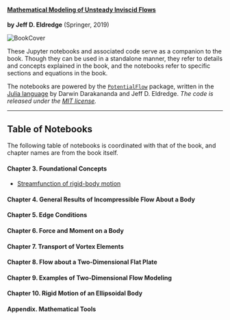 #### [**Mathematical Modeling of Unsteady Inviscid Flows**](https://www.springer.com/gp/book/9783030183189)
**by Jeff D. Eldredge** (Springer, 2019)

![BookCover](https://github.com/jdeldre/BookExamples.jl/raw/master/binder/notebooks/figures/9783030183189-smaller.png)

These Jupyter notebooks and associated code serve as a companion to the book. Though they can be used in a standalone manner, they refer to details and concepts explained in the book, and the notebooks refer to specific sections and equations in the book.

The notebooks are powered by the [`PotentialFlow`](https://github.com/darwindarak/PotentialFlow.jl) package, written in the [Julia language](https://julialang.org/) by Darwin Darakananda and Jeff D. Eldredge. *The code is released under the [MIT license](https://opensource.org/licenses/MIT).*
<hr />

## Table of Notebooks

The following table of notebooks is coordinated with that of the book, and chapter names are from the book itself.

#### Chapter 3. Foundational Concepts

- [Streamfunction of rigid-body motion](3.1-StreamfunctionOfRigidBody.ipynb)

#### Chapter 4. General Results of Incompressible Flow About a Body

#### Chapter 5. Edge Conditions

#### Chapter 6. Force and Moment on a Body

#### Chapter 7. Transport of Vortex Elements

#### Chapter 8. Flow about a Two-Dimensional Flat Plate

#### Chapter 9. Examples of Two-Dimensional Flow Modeling

#### Chapter 10. Rigid Motion of an Ellipsoidal Body

#### Appendix. Mathematical Tools
